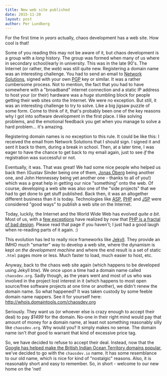 ```yaml
---
title: New web site published
date: 2015-11-20
layout: post
author: Per Lundberg
---
```


For the first time in *years* actually, chaos development has a web site. How cool is that!

Some of you reading this may not be aware of it, but chaos development is a group with a *long* history. The group was formed when many of us where in secondary school/early in university. This was in the late 90's. The Internet (or rather, the *web*) was still quite new. Registering a domain name was an interesting challenge. You had to send an email to [Network Solutions](https://en.wikipedia.org/wiki/Network_Solutions), signed with your own [PGP](https://en.wikipedia.org/wiki/Pretty_Good_Privacy) key or similar. It was a rather cumbersome process. Not to mention, the fact that you had to have somewhere with a "broadband" internet connection and a static IP address to host your (or their) hardware was a *huge* stumbling block for people getting their web sites onto the Internet. We were no exception. But still, it was an interesting challenge to try to solve. Like a big jigsaw puzzle of some form. Come to think of it, that's probably been one of the key reasons why I got into software development in the first place. I like solving problems, and the emotional feedback you get when you manage to solve a hard problem... it's amazing.

Registering domain names is no exception to this rule. It could be like this: I received the email from Network Solutions that I should sign. I signed it and sent it back to them, during a break in school. Then, at a later time, I was eager to have the chance to get back to my email again, just to see *if* the registration was successful or not.

Eventually, it was. That was great! We had some nice people who helped us back then (Gustav Sinder being one of them, [Jonas Öberg](https://en.wikipedia.org/wiki/Jonas_%C3%96berg) being another one, and John Hennessey being yet another one - thanks to all of you!) which was a great help in getting our nice "something" onto the web. Of course, developing a web site was also one of the "side projects" that we had to get done to get stuff published. Back then, it was an altogether different business than it is today. Technologies like [ASP](https://en.wikipedia.org/wiki/Active_Server_Pages), [PHP](https://en.wikipedia.org/wiki/PHP) and [JSP](https://en.wikipedia.org/wiki/JavaServer_Pages) were considered "good ways" to publish a web site on the Internet.

Today, luckily, the Internet and the World Wide Web has evolved *quite a bit*. Most of us, with a [few exceptions](https://www.facebook.com/notes/facebook/php-and-facebook/2356432130) have realized by now that [PHP is a fractal of bad design](http://eev.ee/blog/2012/04/09/php-a-fractal-of-bad-design/). Please read that page if you haven't; I just had a good laugh when re-reading parts of it again. :)

This evolution has led to really nice frameworks like [Jekyll](http://jekyllrb.com). They provide an IMHO much "smarter" way to develop a web site, where the dynamism is kept *on the development machine* and where the end result is a set of static `.html` pages more or less. Much faster to load, much easier to host, etc.

Anyway, back to the chaos web site again (which happens to be developed using Jekyll btw). We once upon a time had a domain name called `chaosdev.org`. Sadly though, as the years went and most of us who was involved in the project lost interest in it (which happens to most open source/free software projects at one time or another), we didn't renew the domain name. So what happened? It was taken custody by some feeble domain name nappers. See it for yourself here: http://whois.domaintools.com/chaosdev.org

Seriously. They want us (or whoever else is crazy enough to accept their deal) to pay *$1499* for the domain. No-one in their right mind would pay that amount of money for a domain name, at least not something reasonably silly like `chaosdev.org`. Why would you? It simply makes no sense. The domain name isn't *that* good to warrant that kind of excessive price tag.

So, we have decided to refuse to accept their deal. Instead, now that the [Google has helped make the British Indian Ocean Territory domains popular](http://nickoneill.com/io-tld-startups/), we've decided to go with the `chaosdev.io` name. It has some resemblance to our old name, which is nice for kind of "nostalgic" reasons. Also, it is reasonably short and easy to remember. So, in short - welcome to our new home on the 'net!
